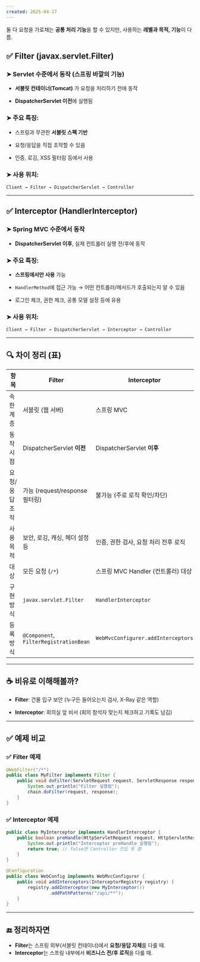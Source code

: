 ```yaml
---
created: 2025-04-17
---
```

둘 다 요청을 가로채는 **공통 처리 기능**을 할 수 있지만, 사용하는 **레벨과 목적, 기능**이 다름.

## ✅ Filter (javax.servlet.Filter)

### ➤ Servlet 수준에서 동작 (스프링 바깥의 기능)

- **서블릿 컨테이너(Tomcat)** 가 요청을 처리하기 전에 동작
    
- **DispatcherServlet 이전**에 실행됨
    

### ➤ 주요 특징:

- 스프링과 무관한 **서블릿 스펙 기반**
    
- 요청/응답을 직접 조작할 수 있음
    
- 인증, 로깅, XSS 필터링 등에서 사용
    

### ➤ 사용 위치:

```
Client → Filter → DispatcherServlet → Controller
```

---

## ✅ Interceptor (HandlerInterceptor)

### ➤ Spring MVC 수준에서 동작

- **DispatcherServlet 이후**, 실제 컨트롤러 실행 전/후에 동작
    

### ➤ 주요 특징:

- **스프링에서만 사용** 가능
    
- `HandlerMethod`에 접근 가능 → 어떤 컨트롤러/메서드가 호출되는지 알 수 있음
    
- 로그인 체크, 권한 체크, 공통 모델 설정 등에 유용
    

### ➤ 사용 위치:

```
Client → Filter → DispatcherServlet → Interceptor → Controller
```

---

## 🔍 차이 정리 (표)

|항목|Filter|Interceptor|
|---|---|---|
|속한 계층|서블릿 (웹 서버)|스프링 MVC|
|동작 시점|DispatcherServlet **이전**|DispatcherServlet **이후**|
|요청/응답 조작|가능 (request/response 필터링)|불가능 (주로 로직 확인/차단)|
|사용 목적|보안, 로깅, 캐싱, 헤더 설정 등|인증, 권한 검사, 요청 처리 전후 로직|
|대상|모든 요청 (`/*`)|스프링 MVC Handler (컨트롤러) 대상|
|구현 방식|`javax.servlet.Filter`|`HandlerInterceptor`|
|등록 방식|`@Component`, `FilterRegistrationBean`|`WebMvcConfigurer.addInterceptors`|

---

## ☕️ 비유로 이해해볼까?

- **Filter**: 건물 입구 보안 (누구든 들어오는지 검사, X-Ray 같은 역할)
    
- **Interceptor**: 회의실 앞 비서 (회의 참석자 맞는지 체크하고 기록도 남김)
    

---

## ✅ 예제 비교

### ✅ Filter 예제

```java
@WebFilter("/*")
public class MyFilter implements Filter {
    public void doFilter(ServletRequest request, ServletResponse response, FilterChain chain) {
        System.out.println("Filter 실행됨");
        chain.doFilter(request, response);
    }
}
```

### ✅ Interceptor 예제

```java
public class MyInterceptor implements HandlerInterceptor {
    public boolean preHandle(HttpServletRequest request, HttpServletResponse response, Object handler) {
        System.out.println("Interceptor preHandle 실행됨");
        return true; // false면 Controller 진입 못 함
    }
}
```

```java
@Configuration
public class WebConfig implements WebMvcConfigurer {
    public void addInterceptors(InterceptorRegistry registry) {
        registry.addInterceptor(new MyInterceptor())
                .addPathPatterns("/api/**");
    }
}
```

---

## 🔚 정리하자면

- **Filter**는 스프링 외부(서블릿 컨테이너)에서 **요청/응답 자체**를 다룰 때.
- **Interceptor**는 스프링 내부에서 **비즈니스 전/후 로직**을 다룰 때.
